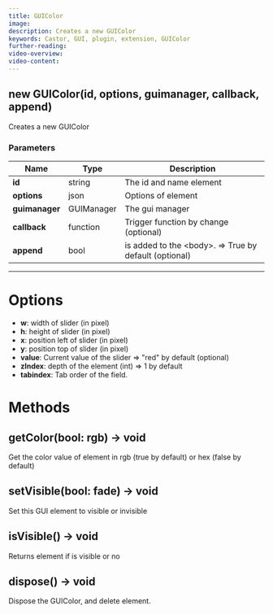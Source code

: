 ```yaml
---
title: GUIColor
image:  
description: Creates a new GUIColor
keywords: Castor, GUI, plugin, extension, GUIColor
further-reading:
video-overview: 
video-content:
---
```


## new GUIColor(id, options, guimanager, callback, append)
Creates a new GUIColor

### Parameters

Name | Type | Description
---|---|---
**id** | string | The id and name element
**options** | json | Options of element
**guimanager** | GUIManager | The gui manager
**callback** | function | Trigger function by change (optional)
**append** | bool | is added to the &lt;body&gt;. =&gt; True by default (optional)
---

# Options

* **w**: width of slider (in pixel)
* **h**: height of slider (in pixel)
* **x**: position left of slider (in pixel)
* **y**: position top of slider (in pixel)
* **value**: Current value of the slider =&gt; "red" by default (optional)
* **zIndex**: depth of the element (int) =&gt; 1 by default
* **tabindex**: Tab order of the field.

# Methods

## getColor(bool: rgb) → void
Get the color value of element in rgb (true by default) or hex (false by default)

## setVisible(bool: fade) → void
Set this GUI element to visible or invisible

## isVisible() → void
Returns element if is visible or no

## dispose() → void
Dispose the GUIColor, and delete element.
